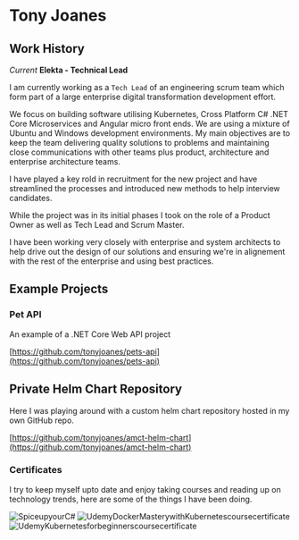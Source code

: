 # Tony Joanes

## Work History

*Current* **Elekta - Technical Lead**

I am currently working as a `Tech Lead` of an engineering scrum team which form part of a large enterprise digital transformation development effort.

We focus on building software utilising Kubernetes, Cross Platform C# .NET Core Microservices and Angular micro front ends. We are using a mixture of Ubuntu and Windows development environments. My main objectives are to keep the team delivering quality solutions to problems and maintaining close communications with other teams plus product, architecture and enterprise architecture teams.

I have played a key rold in recruitment for the new project and have streamlined the processes and introduced new methods to help interview candidates.

While the project was in its initial phases I took on the role of a Product Owner as well as Tech Lead and Scrum Master.

I have been working very closely with enterprise and system architects to help drive out the design of our solutions and ensuring we're in alignement with the rest of the enterprise and using best practices.

## Example Projects

### Pet API

An example of a .NET Core Web API project

[https://github.com/tonyjoanes/pets-api](https://github.com/tonyjoanes/pets-api)

## Private Helm Chart Repository

Here I was playing around with a custom helm chart repository hosted in my own GitHub repo.

[https://github.com/tonyjoanes/amct-helm-chart](https://github.com/tonyjoanes/amct-helm-chart)

### Certificates

I try to keep myself upto date and enjoy taking courses and reading up on technology trends, here are some of the things I have been doing.

![SpiceupyourC#](https://user-images.githubusercontent.com/6114264/126488881-dcac5ecd-57dd-424d-ab84-6c074c1ea3a6.jpg)
![UdemyDockerMasterywithKubernetescoursecertificate](https://user-images.githubusercontent.com/6114264/126488965-f02f2af7-da0f-4119-b897-e2a588611525.jpg)
![UdemyKubernetesforbeginnerscoursecertificate](https://user-images.githubusercontent.com/6114264/126488971-242810ea-b5a9-43f6-9df6-f02f6714a169.jpg)


<!--
**tonyjoanes/tonyjoanes** is a ✨ _special_ ✨ repository because its `README.md` (this file) appears on your GitHub profile.

Here are some ideas to get you started:

- 🔭 I’m currently working on ...
- 🌱 I’m currently learning ...
- 👯 I’m looking to collaborate on ...
- 🤔 I’m looking for help with ...
- 💬 Ask me about ...
- 📫 How to reach me: ...
- 😄 Pronouns: ...
- ⚡ Fun fact: ...
-->
